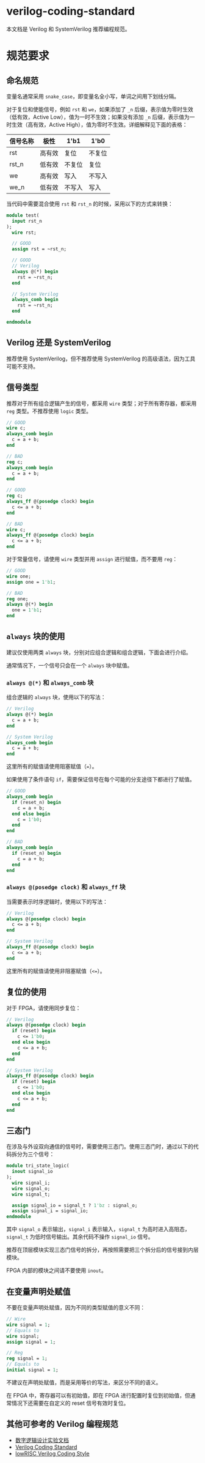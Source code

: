 # verilog-coding-standard

本文档是 Verilog 和 SystemVerilog 推荐编程规范。

# 规范要求

## 命名规范

变量名通常采用 `snake_case`，即变量名全小写，单词之间用下划线分隔。

对于复位和使能信号，例如 `rst` 和 `we`，如果添加了 `_n` 后缀，表示值为零时生效（低有效，Active Low），值为一时不生效；如果没有添加 `_n` 后缀，表示值为一时生效（高有效，Active High），值为零时不生效。详细解释见下面的表格：

| 信号名称 | 极性   | 1'b1   | 1'b0   |
| -------- | ------ | ------ | ------ |
| rst      | 高有效 | 复位   | 不复位 |
| rst_n    | 低有效 | 不复位 | 复位   |
| we       | 高有效 | 写入   | 不写入 |
| we_n     | 低有效 | 不写入 | 写入   |

当代码中需要混合使用 `rst` 和 `rst_n` 的时候，采用以下的方式来转换：

```sv
module test(
  input rst_n
);
  wire rst;

  // GOOD
  assign rst = ~rst_n;

  // GOOD
  // Verilog
  always @(*) begin
    rst = ~rst_n;
  end

  // System Verilog
  always_comb begin
    rst = ~rst_n;
  end

endmodule
```

## Verilog 还是 SystemVerilog

推荐使用 SystemVerilog，但不推荐使用 SystemVerilog 的高级语法，因为工具可能不支持。

## 信号类型

推荐对于所有组合逻辑产生的信号，都采用 `wire` 类型；对于所有寄存器，都采用 `reg` 类型。不推荐使用 `logic` 类型。

```sv
// GOOD
wire c;
always_comb begin
  c = a + b;
end

// BAD
reg c;
always_comb begin
  c = a + b;
end

// GOOD
reg c;
always_ff @(posedge clock) begin
  c <= a + b;
end

// BAD
wire c;
always_ff @(posedge clock) begin
  c <= a + b;
end
```

对于常量信号，请使用 `wire` 类型并用 `assign` 进行赋值，而不要用 `reg`：

```sv
// GOOD
wire one;
assign one = 1'b1;

// BAD
reg one;
always @(*) begin
  one = 1'b1;
end
```

## `always` 块的使用

建议仅使用两类 `always` 块，分别对应组合逻辑和组合逻辑，下面会进行介绍。

通常情况下，一个信号只会在一个 `always` 块中赋值。

### `always @(*)` 和 `always_comb` 块

组合逻辑的 `always` 块，使用以下的写法：

```sv
// Verilog
always @(*) begin
  c = a + b;
end

// System Verilog
always_comb begin
  c = a + b;
end
```

这里所有的赋值请使用阻塞赋值（`=`）。

如果使用了条件语句 `if`，需要保证信号在每个可能的分支途径下都进行了赋值。

```sv
// GOOD
always_comb begin
  if (reset_n) begin
    c = a + b;
  end else begin
    c = 1'b0;
  end
end

// BAD
always_comb begin
  if (reset_n) begin
    c = a + b;
  end
end
```

### `always @(posedge clock)` 和 `always_ff` 块

当需要表示时序逻辑时，使用以下的写法：

```sv
// Verilog
always @(posedge clock) begin
  c <= a + b;
end

// System Verilog
always_ff @(posedge clock) begin
  c <= a + b;
end
```

这里所有的赋值请使用非阻塞赋值（`<=`）。

## 复位的使用

对于 FPGA，请使用同步复位：

```sv
// Verilog
always @(posedge clock) begin
  if (reset) begin
    c <= 1'b0;
  end else begin
    c <= a + b;
  end
end

// System Verilog
always_ff @(posedge clock) begin
  if (reset) begin
    c <= 1'b0;
  end else begin
    c <= a + b;
  end
end
```

## 三态门

在涉及与外设双向通信的信号时，需要使用三态门。使用三态门时，通过以下的代码拆分为三个信号：

```sv
module tri_state_logic(
  inout signal_io
);
  wire signal_i;
  wire signal_o;
  wire signal_t;

  assign signal_io = signal_t ? 1'bz : signal_o;
  assign signal_i = signal_io;
endmodule
```

其中 `signal_o` 表示输出，`signal_i` 表示输入，`signal_t` 为高时进入高阻态，`signal_t` 为低时信号输出。其余代码不操作 `signal_io` 信号。

推荐在顶层模块实现三态门信号的拆分，再按照需要把三个拆分后的信号接到内层模块。

FPGA 内部的模块之间请不要使用 `inout`。

## 在变量声明处赋值

不要在变量声明处赋值，因为不同的类型赋值的意义不同：

```sv
// Wire
wire signal = 1;
// Equals to
wire signal;
assign signal = 1;

// Reg
reg signal = 1;
// Equals to
initial signal = 1;
```

不建议在声明处赋值，而是采用等价的写法，来区分不同的语义。

在 FPGA 中，寄存器可以有初始值，即在 FPGA 进行配置时复位到初始值，但通常情况下还需要在自定义的 reset 信号有效时复位。

## 其他可参考的 Verilog 编程规范

- [数字逻辑设计实验文档](https://lab.cs.tsinghua.edu.cn/digital-design/doc/)
- [Verilog Coding Standard](http://fpgacpu.ca/fpga/verilog.html)
- [lowRISC Verilog Coding Style](https://github.com/lowRISC/style-guides/blob/master/VerilogCodingStyle.md)